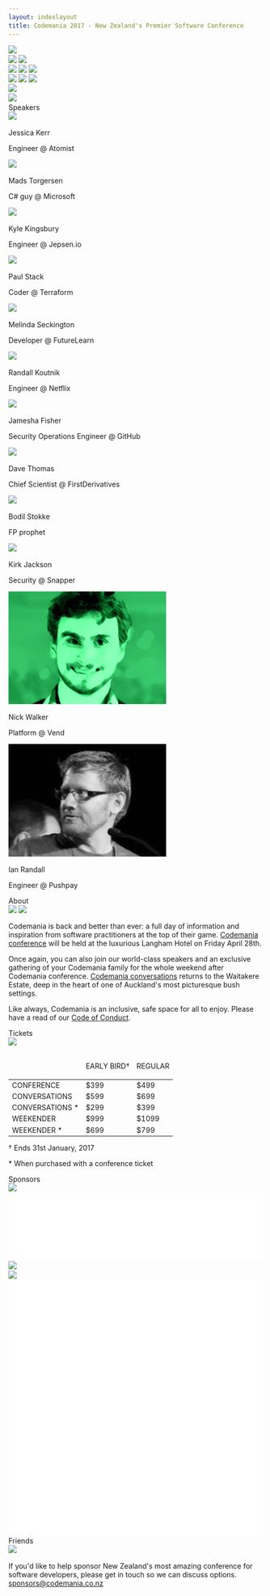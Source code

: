 ```yaml
---
layout: indexlayout
title: Codemania 2017 - New Zealand's Premier Software Conference
---
```

<div class="parallax" id="parallax-box">
  <div class="parallax__layer parallax__layer--back">
    <div class="stars"></div>
  </div>
  <div class="parallax__layer parallax__layer--deep">
    <div class="stars-deep"></div>
    <img src="/images/2017/clouds3.svg" class="clouds3" />
    <div class="castle-container">
      <img src="/images/2017/castle.svg" class="castle" />
      <img src="/images/2017/grad.svg" class="castle-overlay" />
    </div>
  </div>
  <div class="parallax__layer parallax__layer--back">
    <img src="/images/2017/clouds1.svg" class="clouds1" />
    <img src="/images/2017/clouds2.svg" class="clouds2" />
    <img src="/images/2017/moon.svg" class="moon" />
  </div>
  <div class="parallax__layer parallax__layer--objects">
    <img src="/images/2017/sils1.svg" class="sils1" />
    <img src="/images/2017/sils2.svg" class="sils2" />
    <img src="/images/2017/clouds4.svg" class="clouds4" />
  </div>
  <div class="parallax__layer parallax__layer--base">
    <div id="top"></div>
    <div class="row">
      <div class="col-sm-1 hidden-xs">
      </div>
      <!-- 8/12 width column on medium and small screens, 9/12 width on x-small -->
      <div class="col-sm-8 col-sm-offset-0 col-xs-10 col-xs-offset-1" itemprop="name" name="Codemania 2017">
        <img src="/images/2017/logo.svg" class="masthead" id="masthead" />
      </div>
      <div class="col-sm-2 col-sm-offset-0 col-xs-6 col-xs-offset-3">
        <a target="_blank" href="https://codemania-2017.lilregie.com/" rel="noopener noreferrer"><img src="/images/2017/buy-tickets.svg" class="buytickets" /></a>
      </div>
      <div class="col-sm-1 hidden-xs">
      </div>
    </div>
    <div class="row">
      <div class="titleImageContainer" id="speakers">
        Speakers
      </div>
    </div>
    <div class="speaker-row oswald-bold">
      <div class="speaker-box speaker-link" id="jessitron">
        <img src="/images/speakers/2017/jessica.png" />
        <p>Jessica Kerr</p>
        <p class="byline">Engineer <span class="hilite">@ Atomist</span></p>
      </div>
      <div class="speaker-box speaker-link" id="madstorgersen">
        <img src="/images/speakers/2017/mads.png" />
        <p>Mads Torgersen</p>
        <p class="byline">C# guy <span class="hilite">@ Microsoft</span></p>
      </div>
      <div class="speaker-box speaker-link" id="aphyr">
        <img src="/images/speakers/2017/kyle.png" />
        <p>Kyle Kingsbury</p>
        <p class="byline">Engineer <span class="hilite">@ Jepsen.io</span></p>
      </div>
      <div class="speaker-box speaker-link" id="stack72">
        <img src="/images/speakers/2017/paul.png" />
        <p>Paul Stack</p>
        <p class="byline">Coder <span class="hilite">@ Terraform</span></p>
      </div>
      <div class="speaker-box speaker-link" id="mseckington">
        <img src="/images/speakers/2017/melinda.png" />
        <p>Melinda Seckington</p>
        <p class="byline">Developer <span class="hilite">@ FutureLearn</span></p>
      </div>
      <div class="speaker-box speaker-link" id="rkoutnik">
        <img src="/images/speakers/2017/randall.png" />
        <p>Randall Koutnik</p>
        <p class="byline">Engineer <span class="hilite">@ Netflix</span></p>
      </div>
      <div class="speaker-box speaker-link" id="jamfish728">
        <img src="/images/speakers/2017/jamesha.png" />
        <p>Jamesha Fisher</p>
        <p class="byline">Security Operations Engineer <span class="hilite">@ GitHub</span></p>
      </div>
      <div class="speaker-box speaker-link" id="daveathomas">
        <img src="/images/speakers/2017/dave.png" />
        <p>Dave Thomas</p>
        <p class="byline">Chief Scientist <span class="hilite">@ FirstDerivatives</span></p>
      </div>
      <div class="speaker-box speaker-link" id="bodil">
        <img src="/images/speakers/2017/bodil.png" />
        <p>Bodil Stokke</p>
        <p class="byline">FP prophet</p>
      </div>
      <div class="speaker-box speaker-link" id="kirkj">
        <img src="/images/speakers/2017/kirk.png" />
        <p>Kirk Jackson</p>
        <p class="byline">Security <span class="hilite">@ Snapper</span></p>
      </div>
      <div class="speaker-box speaker-link" id="nz_walker">
        <img src="/images/speakers/2017/nick.jpg" />
        <p>Nick Walker</p>
        <p class="byline">Platform <span class="hilite">@ Vend</span></p>
      </div>
      <div class="speaker-box speaker-link" id="kiwipom">
        <img src="/images/speakers/2017/ian.png" />
        <p>Ian Randall</p>
        <p class="byline">Engineer <span class="hilite">@ Pushpay</span></p>
      </div>
    </div>
    <div class="row about-title">
      <div class="titleImageContainer" id="about">
        About
      </div>
      <img src="/images/2017/peggy.svg" class="peggy" />
      <img src="/images/2017/fuobe1.svg" class="fuobe1" />
    </div>
    <div class="row">
      <div class="about-text-container">
        <div class="about-text-column">
          <p>Codemania is back and better than ever: a full day of information and inspiration from software practitioners at the top of their game. <a href="/agenda.html" class="hilite">Codemania conference</a> will be held at the luxurious Langham Hotel on Friday April 28th.</p>
          <p>Once again, you can also join our world-class speakers and an exclusive gathering of your Codemania family for the whole weekend after Codemania conference. <a href="/conversations.html" class="hilite">Codemania conversations</a> returns to the Waitakere Estate, deep in the heart of one of Auckland's most picturesque bush settings.</p>
        </div>
        <div class="about-text-column">
          <p>Like always, Codemania is an inclusive, safe space for all to enjoy. Please have a read of our <a class="hilite" href="/code-of-conduct.html">Code of Conduct</a>.</p>
        </div>
      </div>
    </div>
    <div class="row tickets-title">
      <div class="titleImageContainer" id="tickets">
        Tickets
      </div>
      <img src="/images/2017/fuobe2.svg" class="fuobe2" />
    </div>
    <div class="row">
      <!-- 8/12 wide on most, 10/12 wide on mobile -->
      <div class="col-sm-8 col-sm-offset-2 col-xs-12 tickets-box">
        <table>
          <thead>
            <tr>
              <td class="venue-column"></td>
              <td class="early-column">
                <p class="oswald-light">EARLY BIRD&#x2020;</p>
              </td>
              <td class="regular-column">
                <p class="oswald-light">REGULAR</p>
              </td>
            </tr>
          </thead>
          <tbody>
            <tr class="ticket-row-odd">
              <td>CONFERENCE</td>
              <td class="oswald-light">$399</td>
              <td class="oswald-light">$499</td>
            </tr>
            <tr class="ticket-row-even">
              <td>CONVERSATIONS</td>
              <td class="oswald-light">$599</td>
              <td class="oswald-light">$699</td>
            </tr>
            <tr class="ticket-row-odd">
              <td>CONVERSATIONS *</td>
              <td class="oswald-light">$299</td>
              <td class="oswald-light">$399</td>
            </tr>
            <tr class="ticket-row-even">
              <td>WEEKENDER</td>
              <td class="oswald-light">$999</td>
              <td class="oswald-light">$1099</td>
            </tr>
            <tr class="ticket-row-odd">
              <td>WEEKENDER *</td>
              <td class="oswald-light">$699</td>
              <td class="oswald-light">$799</td>
            </tr>
          </tbody>
        </table>
        <p class="legend">&#x2020; Ends 31st January, 2017</p>
        <p class="legend">* When purchased with a conference ticket</p>
      </div>
    </div>
    <div class="row sponsors-title">
      <div class="titleImageContainer" id="sponsors">
        Sponsors
      </div>
    </div>
    <div class="row sponsor-row">
      <div class="col-sm-10 col-sm-offset-1 col-xs-12">
        <div class="row">
<!--           <div class="col-lg-6 col-sm-6 col-xs-12 cm-sponsor-box">
            <a target="_blank" href="http://www.microsoft.co.nz">
              <img src="/images/sponsors/logo_microsoft.png" />
            </a>
          </div> -->
          <div class="col-lg-6 col-sm-6 col-xs-12 cm-sponsor-box">
            <a target="_blank" href="http://pushpay.com">
              <img src="/images/sponsors/logo_pushpay.png" />
            </a>
          </div>
          <div class="col-lg-6 col-sm-6 col-xs-12 cm-sponsor-box">
            <a target="_blank" href="http://www.trademe.co.nz">
              <img src="/images/sponsors/tm-logo-white.svg" />
            </a>
          </div>
        </div>
        <div class="row">
           <div class="col-lg-6 col-sm-6 col-xs-12 cm-sponsor-box">
            <a target="_blank" href="http://www.aucklandnz.com/ateed/">
              <img src="/images/sponsors/logo_ateed.png" height="75" />
            </a>
          </div>
<!--           <div class="col-lg-6 col-sm-6 col-xs-12 cm-sponsor-box">
            <a target="_blank" href="https://octopus.com/">
              <img src="/images/sponsors/logo_octopus.png" />
            </a>
          </div> -->
        </div>
        <div class="row">
          <div class="col-lg-6 col-sm-6 col-xs-12 cm-sponsor-box">
            <a target="_blank" href="http://www.fraedom.com">
              <img src="/images/sponsors/logo_fraedom.png" />
            </a>
          </div>
          <div class="col-lg-6 col-sm-6 col-xs-12 cm-sponsor-box">
            <a target="_blank" href="http://www.xero.com">
              <img src="/images/sponsors/logo-xero.png" />
            </a>
          </div>
<!--           <div class="col-lg-6 col-sm-6 col-xs-12 cm-sponsor-box">
            <a target="_blank" href="https://serato.com/">
              <img src="/images/sponsors/logo_serato.png" />
            </a>
          </div> -->
<!--           <div class="col-lg-6 col-sm-6 col-xs-12 cm-sponsor-box">
            <a target="_blank" href="http://www.vodafone.co.nz/">
              <img src="/images/sponsors/logo_vodafone.png" />
            </a>
          </div> -->
<!--           <div class="col-lg-12 col-sm-12 col-xs-12 cm-sponsor-box">
            <a target="_blank" href="http://www.raygun.io">
              <img src="/images/sponsors/logo_raygun.png" />
            </a>
          </div> -->
        </div>
        <div class="clearfix"></div>
      </div>
    </div>
    <div class="row">
      <div class="titleImageContainer" id="friends">
        Friends
      </div>
    </div>
    <div class="row sponsor-row">
      <div class="row">
        <div class="col-lg-12 col-sm-12 col-xs-12 cm-sponsor-box">
          <a target="_blank" href="http://yowconference.com.au/">
            <img src="/images/sponsors/logo_yow.png" />
          </a>
        </div>
      </div>
    </div>
    <div class="row footer-row">
      <div class="col-xs-10 col-xs-offset-1" id="footer">
        <p>If you'd like to help sponsor New Zealand's most amazing conference for software developers, please get in touch so we can discuss options. <a class="hilite email" href="mailto:sponsors@codemania.co.nz">sponsors@codemania.co.nz</a></p>
      </div>
    </div>
  </div>
</div>
